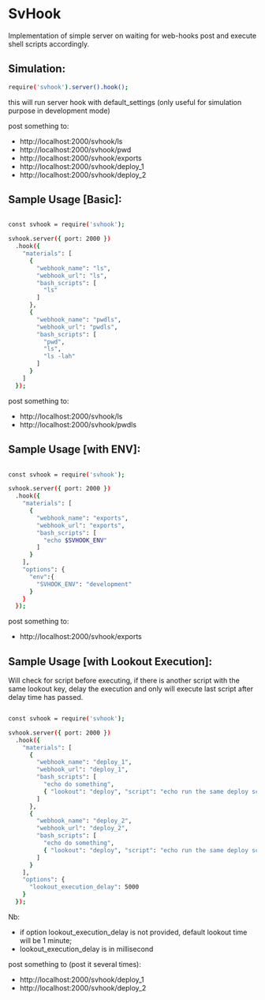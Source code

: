 
# SvHook

Implementation of simple server on waiting for web-hooks post and execute shell scripts accordingly.

## Simulation:

```bash
require('svhook').server().hook();
```

this will run server hook with default_settings (only useful for simulation purpose in development mode)

post something to:
- http://localhost:2000/svhook/ls
- http://localhost:2000/svhook/pwd
- http://localhost:2000/svhook/exports
- http://localhost:2000/svhook/deploy_1
- http://localhost:2000/svhook/deploy_2


## Sample Usage [Basic]:

```bash

const svhook = require('svhook');

svhook.server({ port: 2000 })
  .hook({
    "materials": [
      {
        "webhook_name": "ls",
        "webhook_url": "ls",
        "bash_scripts": [
          "ls"
        ]
      },
      {
        "webhook_name": "pwdls",
        "webhook_url": "pwdls",
        "bash_scripts": [
          "pwd",
          "ls",
          "ls -lah"
        ]
      }
    ]
  });
```

post something to:
- http://localhost:2000/svhook/ls
- http://localhost:2000/svhook/pwdls


## Sample Usage [with ENV]:

```bash

const svhook = require('svhook');

svhook.server({ port: 2000 })
  .hook({
    "materials": [
      {
        "webhook_name": "exports",
        "webhook_url": "exports",
        "bash_scripts": [
          "echo $SVHOOK_ENV"
        ]
      }
    ],
    "options": {
      "env":{
        "SVHOOK_ENV": "development"
      }
    }
  });
```

post something to:
- http://localhost:2000/svhook/exports



## Sample Usage [with Lookout Execution]:

Will check for script before executing, if there is another script with the same lookout key,
delay the execution and only will execute last script after delay time has passed.

```bash

const svhook = require('svhook');

svhook.server({ port: 2000 })
  .hook({
    "materials": [
      {
        "webhook_name": "deploy_1",
        "webhook_url": "deploy_1",
        "bash_scripts": [
          "echo do something",
          { "lookout": "deploy", "script": "echo run the same deploy script" }
        ]
      },
      {
        "webhook_name": "deploy_2",
        "webhook_url": "deploy_2",
        "bash_scripts": [
          "echo do something",
          { "lookout": "deploy", "script": "echo run the same deploy script" }
        ]
      }
    ],
    "options": {
      "lookout_execution_delay": 5000
    }
  });
```

Nb:
- if option lookout_execution_delay is not provided, default lookout time will be 1 minute;
- lookout_execution_delay is in millisecond

post something to (post it several times):
- http://localhost:2000/svhook/deploy_1
- http://localhost:2000/svhook/deploy_2

